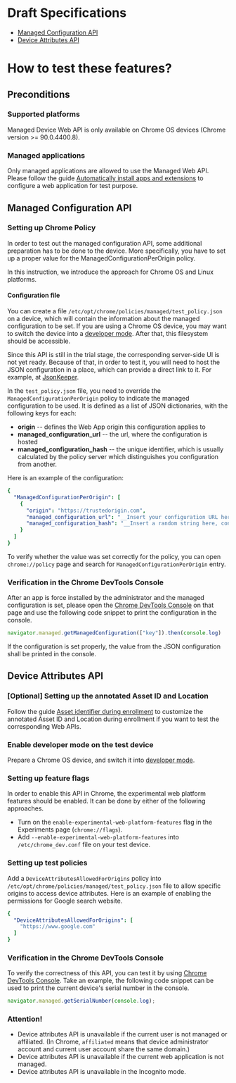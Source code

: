 # Draft Specifications

* [Managed Configuration API](https://wicg.github.io/WebApiDevice/managed_config)
* [Device Attributes API](https://wicg.github.io/WebApiDevice/device_attributes/)

# How to test these features?

## Preconditions
### Supported platforms
Managed Device Web API is only available on Chrome OS devices (Chrome version >= 90.0.4400.8).

### Managed applications
Only managed applications are allowed to use the Managed Web API. Please follow the guide [Automatically install apps and extensions](https://support.google.com/chrome/a/answer/6306504) to configure a web application for test purpose.

## Managed Configuration API
### Setting up Chrome Policy
In order to test out the managed configuration API, some additional preparation has to be done to the device. More specifically, you have to set up a proper value for the ManagedConfigurationPerOrigin policy.

In this instruction, we introduce the approach for Chrome OS and Linux platforms.

#### Configuration file
You can create a file `/etc/opt/chrome/policies/managed/test_policy.json` on a device, which will contain the information about the managed configuration to be set.
If you are using a Chrome OS device, you may want to switch the device into a [developer mode](https://chromium.googlesource.com/chromiumos/docs/+/HEAD/developer_mode.md#dev-mode). After that, this filesystem should be accessible.

Since this API is still in the trial stage, the corresponding server-side UI is not yet ready. Because of that, in order to test it, you will need to host the JSON  configuration in a place, which can provide a direct link to it. For example, at [JsonKeeper](https://jsonkeeper.com/).

In the `test_policy.json` file, you need to override the `ManagedConfigurationPerOrigin` policy to indicate the managed configuration to be used. It is defined as a list of JSON dictionaries, with the following keys for each:
* __origin__ -- defines the Web App origin this configuration applies to
* __managed_configuration_url__ -- the url, where the configuration is hosted
* __managed_configuration_hash__ -- the unique identifier, which is usually calculated by the policy server which distinguishes you configuration from another.

Here is an example of the configuration:

```yaml
{
  "ManagedConfigurationPerOrigin": [
    {
      "origin": "https://trustedorigin.com",
      "managed_configuration_url": "__Insert your configuration URL here__",
      "managed_configuration_hash": "__Insert a random string here, configuration URL, for example__"
    }
  ]
}
```

To verify whether the value was set correctly for the policy, you can open `chrome://policy` page and search for `ManagedConfigurationPerOrigin` entry.

### Verification in the Chrome DevTools Console

After an app is force installed by the administrator and the managed configuration is set, please open the [Chrome DevTools Console](https://developers.google.com/web/tools/chrome-devtools/console) on that page and use the following code snippet to print the configuration in the console.
```javascript
navigator.managed.getManagedConfiguration(["key"]).then(console.log)
```

If the configuration is set properly, the value from the JSON configuration shall be printed in the console. 

## Device Attributes API
### [Optional] Setting up the annotated Asset ID and Location
Follow the guide [Asset identifier during enrollment](https://support.google.com/chrome/a/answer/2657289?hl=en#allow_to_update_device_attribute) to customize the annotated Asset ID and Location during enrollment if you want to test the corresponding Web APIs.

### Enable developer mode on the test device
Prepare a Chrome OS device, and switch it into [developer mode](https://chromium.googlesource.com/chromiumos/docs/+/HEAD/developer_mode.md#dev-mode).

### Setting up feature flags
In order to enable this API in Chrome, the experimental web platform features should be enabled. It can be done by either of the following approaches.
* Turn on the `enable-experimental-web-platform-features` flag in the Experiments page (`chrome://flags`).
* Add `--enable-experimental-web-platform-features` into `/etc/chrome_dev.conf` file on your test device.

### Setting up test policies
Add a `DeviceAttributesAllowedForOrigins` policy into `/etc/opt/chrome/policies/managed/test_policy.json` file to allow specific origins to access device attributes. Here is an example of enabling the permissions for Google search website.

```yaml
{
  "DeviceAttributesAllowedForOrigins": [
    "https://www.google.com"
  ]
}
```

### Verification in the Chrome DevTools Console
To verify the correctness of this API, you can test it by using [Chrome DevTools Console](https://developers.google.com/web/tools/chrome-devtools/console). Take an example, the following code snippet can be used to print the current device's serial number in the console.
```javascript
navigator.managed.getSerialNumber(console.log);
```

### Attention!
* Device attributes API is unavailable if the current user is not managed or affiliated. (In Chrome, `affiliated` means that device administrator account and current user account share the same domain.)
* Device attributes API is unavailable if the current web application is not managed.
* Device attributes API is unavailable in the Incognito mode.
